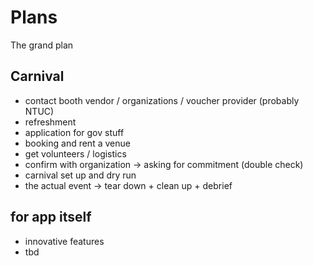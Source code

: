 # Plans
The grand plan

## Carnival
- contact booth vendor / organizations / voucher provider (probably NTUC)
- refreshment
- application for gov stuff
- booking and rent a venue
- get volunteers / logistics
- confirm with organization -> asking for commitment (double check)
- carnival set up and dry run
- the actual event -> tear down + clean up + debrief

## for app itself
- innovative features
- tbd
